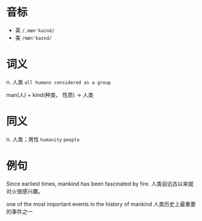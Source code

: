 # 音标

- 英 `/ˌmæn'kaind/`
- 美 `/mæn'kaɪnd/`

# 词义

n. 人类
`all humans considered as a group`



man(人) + kind(种类， 性质) → 人类

# 同义

n. 人类；男性
`humanity` `people`

# 例句

Since earliest times, mankind has been fascinated by fire.
人类自远古以来就对火很感兴趣。

one of the most important events in the history of mankind
人类历史上最重要的事件之一


